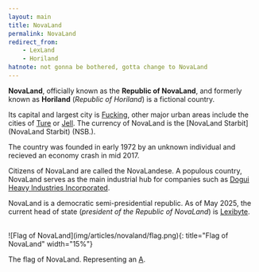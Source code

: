 ```yaml
---
layout: main
title: NovaLand
permalink: NovaLand
redirect_from:
    - LexLand
    - Horiland
hatnote: not gonna be bothered, gotta change to NovaLand
---
```


**NovaLand**, officially known as the **Republic of NovaLand**, and formerly known as **Horiland** (*Republic of Horiland*) is a fictional country.

Its capital and largest city is [Fucking](Fucking,_NovaLand), other major urban areas include the cities of [Ture](Ture,_NovaLand) or [Jell](Jell,_NovaLand). The currency of NovaLand is the [NovaLand Starbit](NovaLand Starbit) (NSB.).

The country was founded in early 1972 by an unknown individual and recieved an economy crash in mid 2017.

Citizens of NovaLand are called the NovaLandese. A populous country, NovaLand serves as the main industrial hub for companies such as [Dogui Heavy Industries Incorporated](Dogui_Heavy_Industries_Incorporated).


NovaLand is a democratic semi-presidential republic. As of May 2025, the current head of state (*president of the Republic of NovaLand*) is [Lexibyte](Lexibyte).


<br>
![Flag of NovaLand](img/articles/novaland/flag.png){: title="Flag of NovaLand" width="15%"}
<p id="caption">The flag of NovaLand. Representing an <a href="A_Emoji">A</a>.</p>
